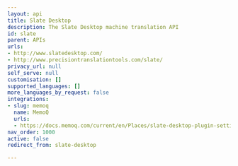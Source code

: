 ```yaml
---
layout: api
title: Slate Desktop
description: The Slate Desktop machine translation API
id: slate
parent: APIs
urls:
- http://www.slatedesktop.com/
- http://www.precisiontranslationtools.com/slate/
privacy_url: null
self_serve: null
customisation: []
supported_languages: []
more_languages_by_request: false
integrations:
- slug: memoq
  name: MemoQ
  urls:
  - https://docs.memoq.com/current/en/Places/slate-desktop-plugin-settings.html
nav_order: 1000
active: false
redirect_from: slate-desktop

---
```


